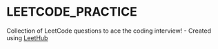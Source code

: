 # LEETCODE_PRACTICE
Collection of LeetCode questions to ace the coding interview! - Created using [LeetHub](https://github.com/QasimWani/LeetHub)
